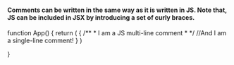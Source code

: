 #### Comments can be written in the same way as it is written in JS. Note that, JS can be included in JSX by introducing a set of curly braces.

function App() {
    return (
        {
            /**
            * I am a JS multi-line comment
            *
            */
            //And I am a single-line comment!
        }
    )

}
